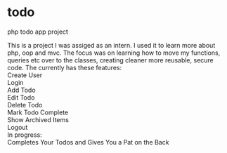 # todo
php todo app project 

This is a project I was assiged as an intern. I used it to learn more about php, oop and mvc. The focus was on learning how to move my functions, queries etc over to the classes, creating cleaner more reusable, secure code.
The currently has these features:<br/>
Create User <br/>
Login<br/>
Add Todo<br/>
Edit Todo<br/>
Delete Todo<br/>
Mark Todo Complete<br/>
Show Archived Items<br/>
Logout<br/>
In progress:<br/>
Completes Your Todos and Gives You a Pat on the Back



